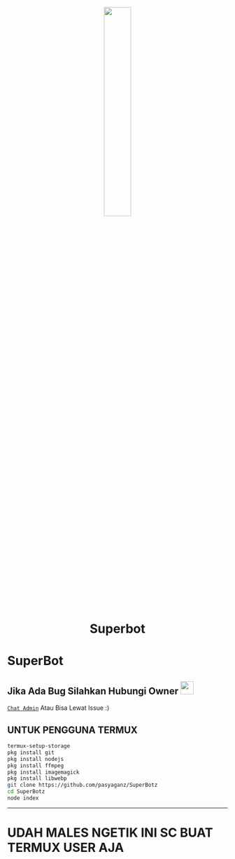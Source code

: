 <p align="center">
	<img src="https://i.ibb.co/YkSLpZX/images.png" width="35%" style="margin-left: auto;margin-right: auto;display: block;">
</p>
<h1 align="center">Superbot</h1>

# SuperBot
## Jika Ada Bug Silahkan Hubungi Owner <img src="https://github.com/TheDudeThatCode/TheDudeThatCode/blob/master/Assets/happy.gif" width="30px">
[`Chat Admin`](https://wa.me/62895334402456)
Atau Bisa Lewat Issue :)

## UNTUK PENGGUNA TERMUX
```bash
termux-setup-storage
pkg install git
pkg install nodejs
pkg install ffmpeg
pkg install imagemagick
pkg install libwebp
git clone https://github.com/pasyaganz/SuperBotz
cd SuperBotz
node index
```

---------

# UDAH MALES NGETIK INI SC BUAT TERMUX USER AJA

